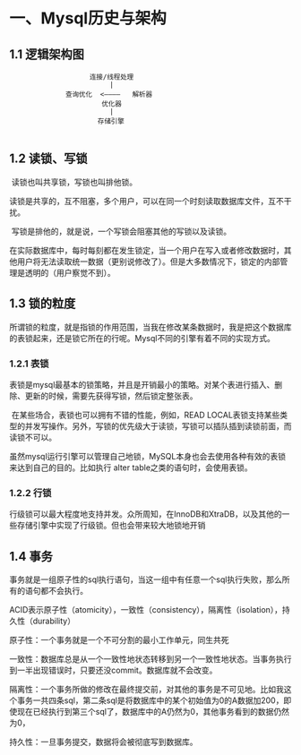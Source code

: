 # 一、Mysql历史与架构

## 1.1 逻辑架构图

```
                    连接/线程处理
                         |
              查询优化  <————   解析器
                       优化器
                         |                    
                      存储引擎
         
```



## 1.2 读锁、写锁

​        读锁也叫共享锁，写锁也叫排他锁。

​        读锁是共享的，互不阻塞，多个用户，可以在同一个时刻读取数据库文件，互不干扰。

​        写锁是排他的，就是说，一个写锁会阻塞其他的写锁以及读锁。

在实际数据库中，每时每刻都在发生锁定，当一个用户在写入或者修改数据时，其他用户将无法读取统一数据（更别说修改了）。但是大多数情况下，锁定的内部管理是透明的（用户察觉不到）。

## 1.3 锁的粒度

​        所谓锁的粒度，就是指锁的作用范围，当我在修改某条数据时，我是把这个数据库的表锁起来，还是锁它所在的行呢。Mysql不同的引擎有着不同的实现方式。

### 1.2.1 表锁

​        表锁是mysql最基本的锁策略，并且是开销最小的策略。对某个表进行插入、删除、更新的时候，需要先获得写锁，然后锁定整张表。

​        在某些场合，表锁也可以拥有不错的性能，例如，READ LOCAL表锁支持某些类型的并发写操作。另外，写锁的优先级大于读锁，写锁可以插队插到读锁前面，而读锁不可以。

​        虽然mysql运行引擎可以管理自己地锁，MySQL本身也会去使用各种有效的表锁来达到自己的目的。比如执行 alter table之类的语句时，会使用表锁。

### 1.2.2 行锁

​        行级锁可以最大程度地支持并发。众所周知，在InnoDB和XtraDB，以及其他的一些存储引擎中实现了行级锁。但也会带来较大地锁地开销

## 1.4 事务

​        事务就是一组原子性的sql执行语句，当这一组中有任意一个sql执行失败，那么所有的语句都不会执行。

​        ACID表示原子性（atomicity），一致性（consistency），隔离性（isolation），持久性（durability）

原子性：一个事务就是一个不可分割的最小工作单元，同生共死

一致性：数据库总是从一个一致性地状态转移到另一个一致性地状态。当事务执行到一半出现错误时，只要还没commit。数据库就不会改变。

隔离性：一个事务所做的修改在最终提交前，对其他的事务是不可见地。比如我这个事务一共四条sql，第二条sql是将数据库中的某个初始值为0的A数据加200，即使现在已经执行到第三个sql了，数据库中的A仍然为0，其他事务看到的数据仍然为0，

持久性：一旦事务提交，数据将会被彻底写到数据库。